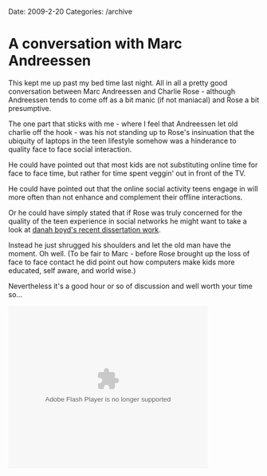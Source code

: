 Date: 2009-2-20
Categories: /archive

# A conversation with Marc Andreessen

<p>This kept me up past my bed time last night. All in all a pretty good conversation between Marc Andreessen and Charlie Rose - although Andreessen tends to come off as a bit manic (if not maniacal) and Rose a bit presumptive.  

The one part that sticks with me - where I feel that Andreessen let old charlie off the hook - was his not standing up to Rose's insinuation that the ubiquity of laptops in the teen lifestyle somehow was a hinderance to quality face to face social interaction.  

He could have pointed out that most kids are not substituting online time for face to face time, but rather for time spent veggin' out in front of the TV. 

He could have pointed out that the online social activity teens engage in will more often than not enhance and complement their offline interactions. 

Or he could have simply stated that if Rose was truly concerned for the quality of the teen experience in social networks he might want to take a look at <a href="http://www.danah.org/papers/TakenOutOfContext.pdf">danah boyd's recent dissertation work</a>.  

Instead he just shrugged his shoulders and let the old man have the moment.  Oh well. (To be fair to Marc - before Rose brought up the loss of face to face contact he did point out how computers make kids more educated, self aware, and world wise.)

Nevertheless it's a good hour or so of discussion and well worth your time so...

<embed allowFullScreen="true" allowScriptAccess="always" src="http://video.google.com/googleplayer.swf?showShareButtons=true&amp;docId=-4837435862114260403%3A112000%3A3249000&amp;hl=en" style="width:400px;height:326px" type="application/x-shockwave-flash"></embed>

